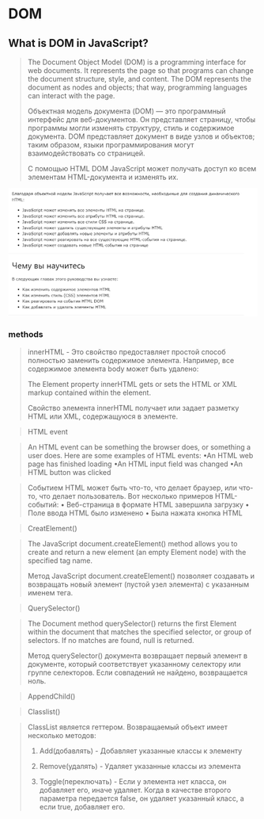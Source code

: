 # DOM

##  What is DOM in JavaScript?

>The Document Object Model (DOM) is a programming interface for web documents. It represents the page so that programs can change the document structure, style, and content. The DOM represents the document as nodes and objects; that way, programming languages can interact with the page.
>
>Объектная модель документа (DOM) — это программный интерфейс для веб-документов. Он представляет страницу, чтобы программы могли изменять структуру, стиль и содержимое документа. DOM представляет документ в виде узлов и объектов; таким образом, языки программирования могут взаимодействовать со страницей.
>
>С помощью HTML DOM JavaScript может получать доступ ко всем элементам HTML-документа и изменять их.

![](/images/1.jpg)

### methods 

>innerHTML - Это свойство предоставляет простой способ полностью заменить содержимое элемента. Например, все содержимое элемента body может быть удалено:
>
>The Element property innerHTML gets or sets the HTML or XML markup contained within the element.
>
>Свойство элемента innerHTML получает или задает разметку HTML или XML, содержащуюся в элементе.

>HTML event

>An HTML event can be something the browser does, or something a user does.
>Here are some examples of HTML events:
>•An HTML web page has finished loading
>•An HTML input field was changed
>•An HTML button was clicked

>Событием HTML может быть что-то, что делает браузер, или что-то, что делает пользователь.
>Вот несколько примеров HTML-событий:
>• Веб-страница в формате HTML завершила загрузку
>• Поле ввода HTML было изменено
>• Была нажата кнопка HTML

>CreatElement()

>The JavaScript document.createElement() method allows you to create and return a new element (an empty Element node) with the specified tag name.
>
>Метод JavaScript document.createElement() позволяет создавать и возвращать новый элемент (пустой узел элемента) с указанным именем тега.

>QuerySelector()

>The Document method querySelector() returns the first Element within the document that matches the specified selector, or group of selectors. If no matches are found, null is returned.
>
>Метод querySelector() документа возвращает первый элемент в документе, который соответствует указанному селектору или группе селекторов. Если совпадений не найдено, возвращается ноль.

>AppendChild()

>
>
>


>Classlist()

>ClassList является геттером. Возвращаемый объект имеет несколько методов:
> 1) Add(добавлять) - Добавляет указанные классы к элементу
>
> 2) Remove(удалять) - Удаляет указанные классы из элемента
>
> 3) Toggle(переключать) - Если у элемента нет класса, он добавляет его, иначе удаляет. Когда в качестве второго параметра передается false, он удаляет указанный класс, а если true, добавляет его.